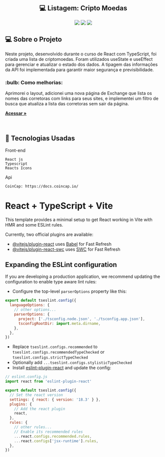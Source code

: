 <h2 align="center"> 💻 Listagem:  Cripto Moedas</h2> 

<p align="center">
  

  <img max-width="auto" height="auto"  src="https://github.com/user-attachments/assets/be81b257-baff-44fd-9c56-b6f19571de73">
  <img max-width="auto" height="auto"  src="https://github.com/user-attachments/assets/110d147b-241d-48a3-a790-533e612e481a">
  <img max-width="auto" height="auto"  src="https://github.com/user-attachments/assets/540a7be5-0282-4e4b-a595-1b7148a9afce">










</p> 


## 💻  Sobre o Projeto
Neste projeto, desenvolvido durante o curso de React com TypeScript, foi criada uma lista de criptomoedas. Foram utilizados useState e useEffect para gerenciar e atualizar o estado dos dados. A tipagem das informações da API foi implementada para garantir maior segurança e previsibilidade.




 <h3> :bulb: Como melhorias: </h3>
Aprimorei o layout, adicionei uma nova página de Exchange que lista os nomes das corretoras com links para seus sites, e implementei um filtro de busca que 
atualiza a lista das corretoras sem sair da página.

<a href="https://lista-criptos.netlify.app/" target="_blank"><strong>Acessar »</strong></a>

<br>





## :rocket: Tecnologias Usadas


Front-end 
```
React js
Typescript
Reacts Icons
```

Api
```
CoinCap: https://docs.coincap.io/
```











# React + TypeScript + Vite

This template provides a minimal setup to get React working in Vite with HMR and some ESLint rules.

Currently, two official plugins are available:

- [@vitejs/plugin-react](https://github.com/vitejs/vite-plugin-react/blob/main/packages/plugin-react/README.md) uses [Babel](https://babeljs.io/) for Fast Refresh
- [@vitejs/plugin-react-swc](https://github.com/vitejs/vite-plugin-react-swc) uses [SWC](https://swc.rs/) for Fast Refresh

## Expanding the ESLint configuration

If you are developing a production application, we recommend updating the configuration to enable type aware lint rules:

- Configure the top-level `parserOptions` property like this:

```js
export default tseslint.config({
  languageOptions: {
    // other options...
    parserOptions: {
      project: ['./tsconfig.node.json', './tsconfig.app.json'],
      tsconfigRootDir: import.meta.dirname,
    },
  },
})
```

- Replace `tseslint.configs.recommended` to `tseslint.configs.recommendedTypeChecked` or `tseslint.configs.strictTypeChecked`
- Optionally add `...tseslint.configs.stylisticTypeChecked`
- Install [eslint-plugin-react](https://github.com/jsx-eslint/eslint-plugin-react) and update the config:

```js
// eslint.config.js
import react from 'eslint-plugin-react'

export default tseslint.config({
  // Set the react version
  settings: { react: { version: '18.3' } },
  plugins: {
    // Add the react plugin
    react,
  },
  rules: {
    // other rules...
    // Enable its recommended rules
    ...react.configs.recommended.rules,
    ...react.configs['jsx-runtime'].rules,
  },
})
```
